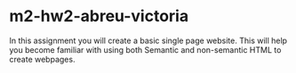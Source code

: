 # m2-hw2-abreu-victoria
In this assignment you will create a basic single page website. This will help you become familiar with using both Semantic and non-semantic HTML to create webpages.

